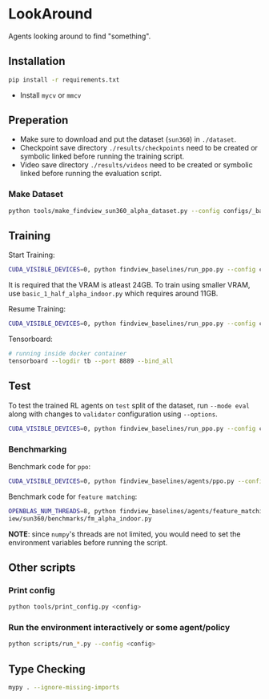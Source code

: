 # LookAround

Agents looking around to find "something".

## Installation

```Bash
pip install -r requirements.txt
```

- Install `mycv` or `mmcv`

## Preperation

- Make sure to download and put the dataset (`sun360`) in `./dataset`.
- Checkpoint save directory `./results/checkpoints` need to be created or symbolic linked before running the training script.
- Video save directory `./results/videos` need to be created or symbolic linked before running the evaluation script.


### Make Dataset

```Bash
python tools/make_findview_sun360_alpha_dataset.py --config configs/_base_/datasets/sun360_alpha_indoor.py
```

## Training

Start Training:

```Bash
CUDA_VISIBLE_DEVICES=0, python findview_baselines/run_ppo.py --config configs/findview/sun360/rl/basic_1_alpha_indoor.py --mode train
```

It is required that the VRAM is atleast 24GB. To train using smaller VRAM, use `basic_1_half_alpha_indoor.py` which requires around 11GB.

Resume Training:

```Bash
CUDA_VISIBLE_DEVICES=0, python findview_baselines/run_ppo.py --config configs/findview/sun360/rl/basic_1_alpha_indoor.py --mode train --options trainer.resume=True
```

Tensorboard:

```Bash
# running inside docker container
tensorboard --logdir tb --port 8889 --bind_all
```

## Test

To test the trained RL agents on `test` split of the dataset, run `--mode eval` along with changes to `validator` configuration using `--options`.

```Bash
CUDA_VISIBLE_DEVICES=0, python findview_baselines/run_ppo.py --config configs/findview/sun360/rl/basic_1_alpha_indoor.py --mode eval --options validator.num_envs=1
```

### Benchmarking

Benchmark code for `ppo`:

```Bash
CUDA_VISIBLE_DEVICES=0, python findview_baselines/agents/ppo.py --config configs/findview/sun360/benchmarks/ppo_alpha_indoor.py --ckpt-path results/checkpoints/sun360_alpha_indoor/basic/run_1/ckpt.best.pth
```

Benchmark code for `feature matching`:

```Bash
OPENBLAS_NUM_THREADS=8, python findview_baselines/agents/feature_matching.py --config configs/findv
iew/sun360/benchmarks/fm_alpha_indoor.py
```

__NOTE__: since `numpy`'s threads are not limited, you would need to set the environment variables before running the script.

## Other scripts

### Print config

```Bash
python tools/print_config.py <config>
```

### Run the environment interactively or some agent/policy

```Bash
python scripts/run_*.py --config <config>
```

## Type Checking

```Bash
mypy . --ignore-missing-imports
```
